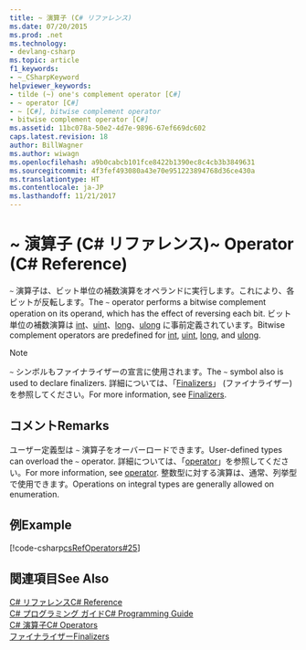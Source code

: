 ```yaml
---
title: ~ 演算子 (C# リファレンス)
ms.date: 07/20/2015
ms.prod: .net
ms.technology:
- devlang-csharp
ms.topic: article
f1_keywords:
- ~_CSharpKeyword
helpviewer_keywords:
- tilde (~) one's complement operator [C#]
- ~ operator [C#]
- ~ [C#], bitwise complement operator
- bitwise complement operator [C#]
ms.assetid: 11bc078a-50e2-4d7e-9896-67ef669dc602
caps.latest.revision: 18
author: BillWagner
ms.author: wiwagn
ms.openlocfilehash: a9b0cabcb101fce8422b1390ec8c4cb3b3849631
ms.sourcegitcommit: 4f3fef493080a43e70e951223894768d36ce430a
ms.translationtype: HT
ms.contentlocale: ja-JP
ms.lasthandoff: 11/21/2017
---
```

# <a name="-operator-c-reference"></a><span data-ttu-id="9afb1-102">~ 演算子 (C# リファレンス)</span><span class="sxs-lookup"><span data-stu-id="9afb1-102">~ Operator (C# Reference)</span></span>
<span data-ttu-id="9afb1-103">`~` 演算子は、ビット単位の補数演算をオペランドに実行します。これにより、各ビットが反転します。</span><span class="sxs-lookup"><span data-stu-id="9afb1-103">The `~` operator performs a bitwise complement operation on its operand, which has the effect of reversing each bit.</span></span> <span data-ttu-id="9afb1-104">ビット単位の補数演算は [int](../../../csharp/language-reference/keywords/int.md)、[uint](../../../csharp/language-reference/keywords/uint.md)、[long](../../../csharp/language-reference/keywords/long.md)、[ulong](../../../csharp/language-reference/keywords/ulong.md) に事前定義されています。</span><span class="sxs-lookup"><span data-stu-id="9afb1-104">Bitwise complement operators are predefined for [int](../../../csharp/language-reference/keywords/int.md), [uint](../../../csharp/language-reference/keywords/uint.md), [long](../../../csharp/language-reference/keywords/long.md), and [ulong](../../../csharp/language-reference/keywords/ulong.md).</span></span>  
  
> [!NOTE]
>  <span data-ttu-id="9afb1-105">`~` シンボルもファイナライザーの宣言に使用されます。</span><span class="sxs-lookup"><span data-stu-id="9afb1-105">The `~` symbol also is used to declare finalizers.</span></span> <span data-ttu-id="9afb1-106">詳細については、「[Finalizers](../../../csharp/programming-guide/classes-and-structs/destructors.md)」 (ファイナライザー) を参照してください。</span><span class="sxs-lookup"><span data-stu-id="9afb1-106">For more information, see [Finalizers](../../../csharp/programming-guide/classes-and-structs/destructors.md).</span></span>  
  
## <a name="remarks"></a><span data-ttu-id="9afb1-107">コメント</span><span class="sxs-lookup"><span data-stu-id="9afb1-107">Remarks</span></span>  
 <span data-ttu-id="9afb1-108">ユーザー定義型は `~` 演算子をオーバーロードできます。</span><span class="sxs-lookup"><span data-stu-id="9afb1-108">User-defined types can overload the `~` operator.</span></span> <span data-ttu-id="9afb1-109">詳細については、「[operator](../../../csharp/language-reference/keywords/operator.md)」を参照してください。</span><span class="sxs-lookup"><span data-stu-id="9afb1-109">For more information, see [operator](../../../csharp/language-reference/keywords/operator.md).</span></span> <span data-ttu-id="9afb1-110">整数型に対する演算は、通常、列挙型で使用できます。</span><span class="sxs-lookup"><span data-stu-id="9afb1-110">Operations on integral types are generally allowed on enumeration.</span></span>  
  
## <a name="example"></a><span data-ttu-id="9afb1-111">例</span><span class="sxs-lookup"><span data-stu-id="9afb1-111">Example</span></span>  
 [!code-csharp[csRefOperators#25](../../../csharp/language-reference/operators/codesnippet/CSharp/bitwise-complement-operator_1.cs)]  
  
## <a name="see-also"></a><span data-ttu-id="9afb1-112">関連項目</span><span class="sxs-lookup"><span data-stu-id="9afb1-112">See Also</span></span>  
 [<span data-ttu-id="9afb1-113">C# リファレンス</span><span class="sxs-lookup"><span data-stu-id="9afb1-113">C# Reference</span></span>](../../../csharp/language-reference/index.md)  
 [<span data-ttu-id="9afb1-114">C# プログラミング ガイド</span><span class="sxs-lookup"><span data-stu-id="9afb1-114">C# Programming Guide</span></span>](../../../csharp/programming-guide/index.md)  
 [<span data-ttu-id="9afb1-115">C# 演算子</span><span class="sxs-lookup"><span data-stu-id="9afb1-115">C# Operators</span></span>](../../../csharp/language-reference/operators/index.md)  
 [<span data-ttu-id="9afb1-116">ファイナライザー</span><span class="sxs-lookup"><span data-stu-id="9afb1-116">Finalizers</span></span>](../../../csharp/programming-guide/classes-and-structs/destructors.md)
